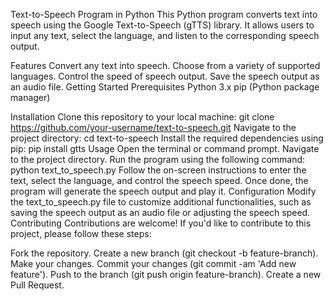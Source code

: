 Text-to-Speech Program in Python
This Python program converts text into speech using the Google Text-to-Speech (gTTS) library. It allows users to input any text, select the language, and listen to the corresponding speech output.

Features
Convert any text into speech.
Choose from a variety of supported languages.
Control the speed of speech output.
Save the speech output as an audio file.
Getting Started
Prerequisites
Python 3.x
pip (Python package manager)


Installation
Clone this repository to your local machine:
git clone https://github.com/your-username/text-to-speech.git
Navigate to the project directory:
cd text-to-speech
Install the required dependencies using pip:
pip install gtts
Usage
Open the terminal or command prompt.
Navigate to the project directory.
Run the program using the following command:
python text_to_speech.py
Follow the on-screen instructions to enter the text, select the language, and control the speech speed.
Once done, the program will generate the speech output and play it.
Configuration
Modify the text_to_speech.py file to customize additional functionalities, such as saving the speech output as an audio file or adjusting the speech speed.
Contributing
Contributions are welcome! If you'd like to contribute to this project, please follow these steps:

Fork the repository.
Create a new branch (git checkout -b feature-branch).
Make your changes.
Commit your changes (git commit -am 'Add new feature').
Push to the branch (git push origin feature-branch).
Create a new Pull Request.
